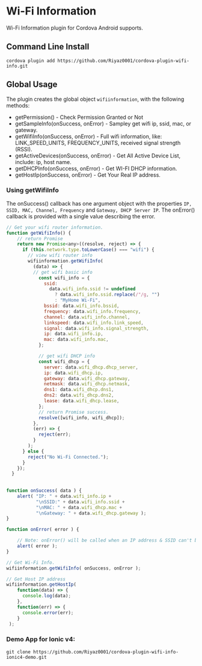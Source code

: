 Wi-Fi Information
=================

Wi-Fi Information plugin for Cordova Android supports.

## Command Line Install

    cordova plugin add https://github.com/Riyaz0001/cordova-plugin-wifi-info.git

## Global Usage

The plugin creates the global object `wifiinformation`, with the following methods:

* getPermission() - Check Permission Granted or Not
* getSampleInfo(onSuccess, onError)  - Sampley get wifi ip, ssid, mac, or gateway.
* getWifiInfo(onSuccess, onError) - Full wifi information, like: LINK_SPEED_UNITS, FREQUENCY_UNITS, received signal strength (RSSI).
* getActiveDevices(onSuccess, onError) - Get All Active Device List, include: ip, host name.
* getDHCPInfo(onSuccess, onError) - Get WI-FI DHCP information.
* getHostIp(onSuccess, onError) - Get Your Real IP address.

### Using getWifiInfo
The onSuccess() callback has one argument object with the properties `IP, SSID, MAC, Channel, Frequency` and `Gateway, DHCP Server IP`. The onError() callback is provided with a single value describing the error.

```javascript
// Get your wifi router information.
function getWifiInfo() {
    // return Promise
    return new Promise<any>((resolve, reject) => {
      if (this.network.type.toLowerCase() === "wifi") {
        // view wifi router info
        wifiinformation.getWifiInfo(
          (data) => {
          // get wifi basic info
            const wifi_info = {
              ssid:
                data.wifi_info.ssid != undefined
                  ? data.wifi_info.ssid.replace(/"/g, "")
                  : "MyHome Wi-Fi",
              bssid: data.wifi_info.bssid,
              frequency: data.wifi_info.frequency,
              channel: data.wifi_info.channel,
              linkspeed: data.wifi_info.link_speed,
              signal: data.wifi_info.signal_strength,
              ip: data.wifi_info.ip,
              mac: data.wifi_info.mac,
            };

            // get wifi DHCP info
            const wifi_dhcp = {
              server: data.wifi_dhcp.dhcp_server,
              ip: data.wifi_dhcp.ip,
              gateway: data.wifi_dhcp.gateway,
              netmask: data.wifi_dhcp.netmask,
              dns1: data.wifi_dhcp.dns1,
              dns2: data.wifi_dhcp.dns2,
              lease: data.wifi_dhcp.lease,
            };
            // return Promise success.
            resolve([wifi_info, wifi_dhcp]);
          },
          (err) => {
            reject(err);
          }
        );
      } else {
        reject("No Wi-Fi Connected.");
      }
    });
  }
  
  
function onSuccess( data ) {
    alert( "IP: " + data.wifi_info.ip + 
           "\nSSID:" + data.wifi_info.ssid + 
           "\nMAC: " + data.wifi_dhcp.mac + 
           "\nGateway: " + data.wifi_dhcp.gateway );
}

function onError( error ) {

    // Note: onError() will be called when an IP address & SSID can't be found. eg WiFi is disabled.
    alert( error );
}

// Get Wi-Fi Info.
wifiinformation.getWifiInfo( onSuccess, onError );

// Get Host IP address
wifiinformation.getHostIp(
    function(data) => {
      console.log(data);
    },
    function(err) => {
      console.error(err);
    }
 );
```

### Demo App for Ionic v4:
`git clone https://github.com/Riyaz0001/cordova-plugin-wifi-info-ionic4-demo.git`


